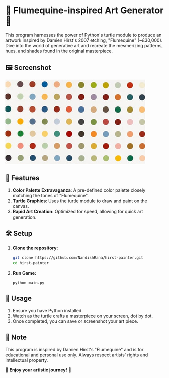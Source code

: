 
# 🎨 Flumequine-inspired Art Generator 🎨

This program harnesses the power of Python's turtle module to produce an artwork inspired by Damien Hirst's 2007 etching, "Flumequine" (~£30,000). Dive into the world of generative art and recreate the mesmerizing patterns, hues, and shades found in the original masterpiece.

## 🖼️ Screenshot

![Alt text for the image](/image.jpg)

## 🌈 Features

1. **Color Palette Extravaganza**: A pre-defined color palette closely matching the tones of "Flumequine".
2. **Turtle Graphics**: Uses the turtle module to draw and paint on the canvas.
3. **Rapid Art Creation**: Optimized for speed, allowing for quick art generation.

## 🛠️ Setup

1. **Clone the repository:**
   ```bash
   git clone https://github.com/NandishRana/hirst-painter.git
   cd hirst-painter
   ```

2. **Run Game:**
   ```bash
   python main.py
   ```

## 🚀 Usage

1. Ensure you have Python installed.
2. Watch as the turtle crafts a masterpiece on your screen, dot by dot.
3. Once completed, you can save or screenshot your art piece.

## 📜 Note

This program is inspired by Damien Hirst's "Flumequine" and is for educational and personal use only. Always respect artists' rights and intellectual property.

🌟 **Enjoy your artistic journey!** 🌟
